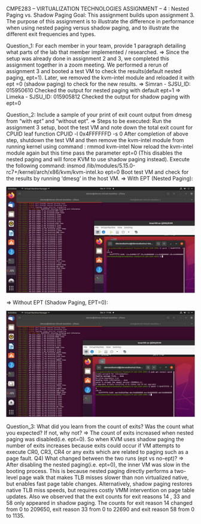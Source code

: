 CMPE283 – VIRTUALIZATION TECHNOLOGIES
ASSIGNMENT – 4 : Nested Paging vs. Shadow Paging
Goal: This assignment builds upon assignment 3. The purpose of this assignment is to illustrate the difference in performance when using nested paging versus shadow paging, and to illustrate the different exit frequencies and types.

Question_1: For each member in your team, provide 1 paragraph detailing what parts of the lab that member implemented / researched.
=> Since the setup was already done in assignment 2 and 3, we completed this assignment together in a zoom meeting. We performed a rerun of assignment 3 and booted a test VM to check the results(default nested paging, ept=1). Later, we removed the kvm-intel module and reloaded it with ept =0 (shadow paging) to check for the new results.
=> Simran - SJSU_ID: 015950610
Checked the output for nested paging with default ept=1
=> Limeka - SJSU_ID: 015905812
Checked the output for shadow paging with ept=0

Question_2:  Include a sample of your print of exit count output from dmesg from “with ept” and “without ept”.
=> Steps to be executed:
Run the assignment 3 setup, boot the test VM and note down the total exit count for CPUID leaf function CPUID -l 0x4FFFFFFD -s 0
After completion of above step, shutdown the test VM and then remove the kvm-intel module from running kernel using command : 
rmmod kvm-intel
Now reload the kvm-intel module again but this time pass the parameter ept=0 (This disables the nested paging and will force KVM to use shadow paging instead). Execute the following command:
insmod /lib/modules/5.15.0-rc7+/kernel/arch/x86/kvm/kvm-intel.ko ept=0
Boot test VM and check for the results by running ‘dmesg’ in the host VM.
=> With EPT (Nested Paging):

![alt text](https://github.com/simran-memon/linux/blob/master/assignment%234_screenshots/ept%3D1_nested_output.png?raw=true)

=> Without EPT (Shadow Paging, EPT=0):

![alt text](https://github.com/simran-memon/linux/blob/master/assignment%234_screenshots/ept%3D0_shadow_output.png?raw=true)

Question_3: What did you learn from the count of exits? Was the count what you expected? If not, why not?
=> The count of exits increased when nested paging was disabled(i.e. ept=0). So when KVM uses shadow paging the number of exits increases because exits could occur if VM attempts to execute CR0, CR3, CR4 or any exits which are related to paging such as a page fault.
Q4) What changed between the two runs (ept vs no-ept)?
=> After disabling the nested paging(i.e. ept=0), the inner VM was slow in the booting process. This is because nested paging directly performs a two-level page walk that makes TLB misses slower than non virtualized native, but enables fast page table changes. Alternatively, shadow paging restores native TLB miss speeds, but requires costly VMM intervention on page table updates. Also we observed that the exit counts for exit reasons 14 , 33 and 58 only appeared in shadow paging. The counts for exit reason 14 changed from 0 to 209650, exit reason 33 from 0 to 22690 and exit reason 58 from 0 to 1135.

